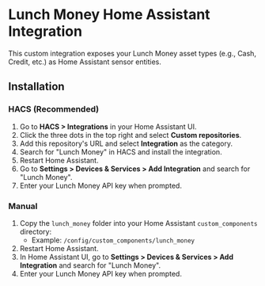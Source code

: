# Lunch Money Home Assistant Integration

This custom integration exposes your Lunch Money asset types (e.g., Cash, Credit, etc.) as Home Assistant sensor entities.

## Installation

### HACS (Recommended)

1. Go to **HACS > Integrations** in your Home Assistant UI.
2. Click the three dots in the top right and select **Custom repositories**.
3. Add this repository's URL and select **Integration** as the category.
4. Search for "Lunch Money" in HACS and install the integration.
5. Restart Home Assistant.
6. Go to **Settings > Devices & Services > Add Integration** and search for "Lunch Money".
7. Enter your Lunch Money API key when prompted.

### Manual

1. Copy the `lunch_money` folder into your Home Assistant `custom_components` directory:
   - Example: `/config/custom_components/lunch_money`
2. Restart Home Assistant.
3. In Home Assistant UI, go to **Settings > Devices & Services > Add Integration** and search for "Lunch Money".
4. Enter your Lunch Money API key when prompted.
